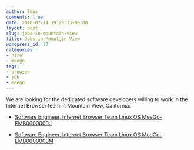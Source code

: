 ```yaml
---
author: leoz
comments: true
date: 2010-07-14 19:29:33+00:00
layout: post
slug: jobs-in-mountain-view
title: Jobs in Mountain View
wordpress_id: 77
categories:
- hire
- meego
tags:
- browser
- job
- meego
---
```


We are looking for the dedicated  software developers willing to work in the Internet  Browser team in Mountain View, California:

* [Software Engineer, Internet Browser  Team Linux OS MeeGo-EMB0000000J](http://nokia.taleo.net/careersection/10120/jobdetail.ftl?lang=en&job=620806)
	
* [Software Engineer, Internet Browser  Team Linux OS MeeGo-EMB0000000M](http://nokia.taleo.net/careersection/10120/jobdetail.ftl?lang=en&job=621566)
